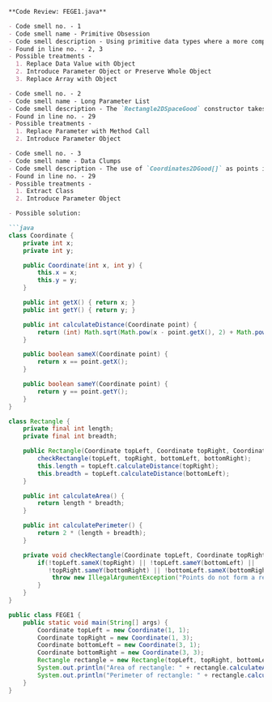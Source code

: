 ```markdown
**Code Review: FEGE1.java**

- Code smell no. - 1
- Code smell name - Primitive Obsession
- Code smell description - Using primitive data types where a more complex data type (object) would be more appropriate. In this case, `Coordinates2DGood` uses integers `x` and `y` as coordinates.
- Found in line no. - 2, 3
- Possible treatments - 
  1. Replace Data Value with Object
  2. Introduce Parameter Object or Preserve Whole Object
  3. Replace Array with Object

- Code smell no. - 2
- Code smell name - Long Parameter List
- Code smell description - The `Rectangle2DSpaceGood` constructor takes an array of `Coordinates2DGood`, which can lead to issues with readability and maintainability.
- Found in line no. - 29
- Possible treatments - 
  1. Replace Parameter with Method Call
  2. Introduce Parameter Object

- Code smell no. - 3
- Code smell name - Data Clumps
- Code smell description - The use of `Coordinates2DGood[]` as points in `Rectangle2DSpaceGood` constructor indicates data clumping, as specific positioning of points is assumed.
- Found in line no. - 29
- Possible treatments - 
  1. Extract Class
  2. Introduce Parameter Object

- Possible solution:

```java
class Coordinate {
    private int x;
    private int y;

    public Coordinate(int x, int y) {
        this.x = x;
        this.y = y;
    }

    public int getX() { return x; }
    public int getY() { return y; }

    public int calculateDistance(Coordinate point) {
        return (int) Math.sqrt(Math.pow(x - point.getX(), 2) + Math.pow(y - point.getY(), 2));
    }

    public boolean sameX(Coordinate point) {
        return x == point.getX();
    }

    public boolean sameY(Coordinate point) {
        return y == point.getY();
    }
}

class Rectangle {
    private final int length;
    private final int breadth;

    public Rectangle(Coordinate topLeft, Coordinate topRight, Coordinate bottomLeft, Coordinate bottomRight) throws IllegalArgumentException {
        checkRectangle(topLeft, topRight, bottomLeft, bottomRight);
        this.length = topLeft.calculateDistance(topRight);
        this.breadth = topLeft.calculateDistance(bottomLeft);
    }

    public int calculateArea() {
        return length * breadth;
    }

    public int calculatePerimeter() {
        return 2 * (length + breadth);
    }

    private void checkRectangle(Coordinate topLeft, Coordinate topRight, Coordinate bottomLeft, Coordinate bottomRight) throws IllegalArgumentException {
        if(!topLeft.sameX(topRight) || !topLeft.sameY(bottomLeft) ||
           !topRight.sameY(bottomRight) || !bottomLeft.sameX(bottomRight)) {
            throw new IllegalArgumentException("Points do not form a rectangle");
        }
    }
}

public class FEGE1 {
    public static void main(String[] args) {
        Coordinate topLeft = new Coordinate(1, 1);
        Coordinate topRight = new Coordinate(1, 3);
        Coordinate bottomLeft = new Coordinate(3, 1);
        Coordinate bottomRight = new Coordinate(3, 3);
        Rectangle rectangle = new Rectangle(topLeft, topRight, bottomLeft, bottomRight);
        System.out.println("Area of rectangle: " + rectangle.calculateArea());
        System.out.println("Perimeter of rectangle: " + rectangle.calculatePerimeter());
    }
}
```
```
